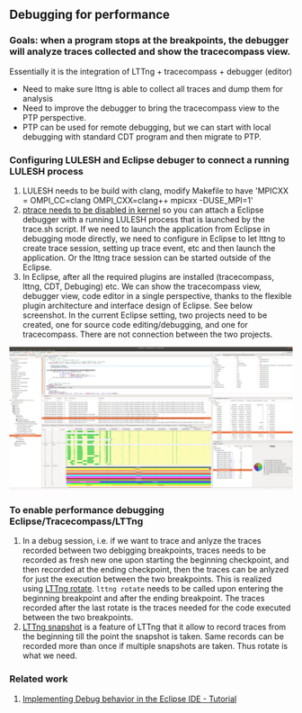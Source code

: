 ## Debugging for performance

### Goals: when a program stops at the breakpoints, the debugger will analyze traces collected and show the tracecompass view. 
Essentially it is the integration of LTTng + tracecompass + debugger (editor)
* Need to make sure lttng is able to collect all traces and dump them for analysis
* Need to improve the debugger to bring the tracecompass view to the PTP perspective. 
* PTP can be used for remote debugging, but we can start with local debugging with standard CDT program and then migrate to PTP. 


### Configuring LULESH and Eclipse debuger to connect a running LULESH process
1. LULESH needs to be build with clang, modify Makefile to have 'MPICXX = OMPI_CC=clang OMPI_CXX=clang++ mpicxx -DUSE_MPI=1'
2. [ptrace needs to be disabled in kernel](https://stackoverflow.com/questions/19215177/how-to-solve-ptrace-operation-not-permitted-when-trying-to-attach-gdb-to-a-pro) so you can attach a Eclipse debugger with a running LULESH process that is launched by the trace.sh script. If we need to launch the application from Eclipse in debugging mode directly, we need to configure in Eclipse to let lttng to create trace session, setting up trace event, etc and then launch the application. Or the lttng trace session can be started outside of the Eclipse.
3. In Eclipse, after all the required plugins are installed (tracecompass, lttng, CDT, Debuging) etc. We can show the tracecompass view, debugger view, code editor in a single perspective, thanks to the flexible plugin architecture and interface design of Eclipse. See below screenshot. In the current Eclipse setting, two projects need to be created, one for source code editing/debugging, and one for tracecompass. There are not connection between the two projects. 

![EclipsePInsight](EclipsePInsightDebugTracecompass2021-02-23-23-35-36.png)




### To enable performance debugging Eclipse/Tracecompass/LTTng
1. In a debug session, i.e. if we want to trace and anlyze the traces recorded between two debigging breakpoints, traces needs to be recorded as fresh new one upon starting the beginning checkpoint, and then recorded at the ending checkpoint, then the traces can be anlyzed for just the execution between the two breakpoints. This is realized using [LTTng rotate](https://lttng.org/docs/#doc-session-rotation). `lttng rotate` needs to be called upon entering the beginning breakpoint and after the ending breakpoint. The traces recorded after the last rotate is the traces needed for the code executed between the two breakpoints. 
2. [LTTng snapshot](https://lttng.org/docs/#doc-taking-a-snapshot) is a feature of LTTng that it allow to record traces from the beginning till the point the snapshot is taken. Same records can be recorded more than once if multiple snapshots are taken. Thus rotate is what we need. 

### Related work
1. [Implementing Debug behavior in the Eclipse IDE - Tutorial](https://www.vogella.com/tutorials/EclipseDebugFramework/article.html)
